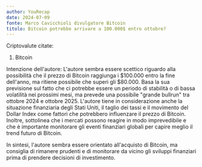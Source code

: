 ```yaml
---
author: YouRecap
date: 2024-07-09
fonte: Marco Cavicchioli divulgatore Bitcoin
titolo: Bitcoin potrebbe arrivare a 100.000$ entro ottobre?
---
```


Criptovalute citate:

1. Bitcoin

Intenzione dell'autore: L'autore sembra essere scettico riguardo alla possibilità che il prezzo di Bitcoin raggiunga i $100.000 entro la fine dell'anno, ma ritiene possibile che superi gli $80.000. Basa la sua previsione sul fatto che ci potrebbe essere un periodo di stabilità o di bassa volatilità nei prossimi mesi, ma prevede una possibile "grande bullrun" tra ottobre 2024 e ottobre 2025. L'autore tiene in considerazione anche la situazione finanziaria degli Stati Uniti, il taglio dei tassi e il movimento del Dollar Index come fattori che potrebbero influenzare il prezzo di Bitcoin. Inoltre, sottolinea che i mercati possono reagire in modo imprevedibile e che è importante monitorare gli eventi finanziari globali per capire meglio il trend futuro di Bitcoin.

In sintesi, l'autore sembra essere orientato all'acquisto di Bitcoin, ma consiglia di rimanere prudenti e di monitorare da vicino gli sviluppi finanziari prima di prendere decisioni di investimento.
